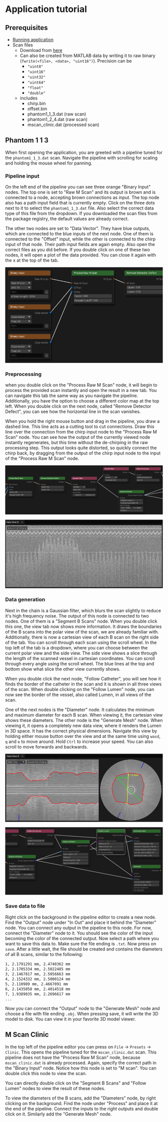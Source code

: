 # Application tutorial

## Prerequisites

- [Running application](../README.md)
- Scan files
  - Download from [here](https://collaborating.tuhh.de/cem9903/ems_sose24_ivoct_testing/-/packages/743)
  - Can also be created from MATLAB data by writing it to raw binary (`fwrite(<file>, <data>, "uint16")`). Precision can be
    - `"uint8"`
    - `"uint16"`
    - `"uint32"`
    - `"uint64"`
    - `"float"`
    - `"double"`
  - includes
    - chirp.bin
    - offset.bin
    - phantom1_1_3.dat (raw scan)
    - phantom1_2_4.dat (raw scan)
    - mscan_clinic.dat (processed scan)

## Phantom 1 1 3

When first opening the application, you are greeted with a pipeline tuned for
the `phantom1_1_3.dat` scan. Navigate the pipeline with scrolling for scaling
and holding the mouse wheel for panning.

### Pipeline input

On the left end of the pipeline you can see three orange "Binary Input" nodes.
The top one is set to "Raw M Scan" and its output is brown and is connected to a
node, accepting brown connections as input. The top node also has a path input
field that is currently empty. Click on the three dots next to it to select the
`phantom1_1_3.dat` file. Also select the correct data type of this file from the
dropdown. If you downloaded the scan files from the package registry, the
default values are already correct.

The other two nodes are set to "Data Vector". They have blue outputs, which are
connected to the blue inputs of the next node. One of them is connected to the
"Offset" input, while the other is connected to the chirp input of that node.
Their path input fields are again empty. Also open the correct files as you did
before. If you double click on one of these two nodes, it will open a plot of
the data provided. You can close it again with the x at the top of the tab.

![Image of pipeline input](resource/pipeline_input_side.png)

### Preprocessing

when you double click on the "Process Raw M Scan" node, it will begin to process
the provided scan instantly and open the result in a new tab. You can navigate
this tab the same way as you navigate the pipeline. Additionally, you have the
option to choose a different color map at the top left. When you double click on
the next node, called "Remove Detector Defect", you can see how the horizontal
line in the scan vanishes.

When you hold the right mouse button and drag in the pipeline, you draw a dashed
line. This line acts as a cutting tool to cut connections. Draw this line over
the connection from the chirp input node to the "Process Raw M Scan" node. You
can see how the output of the currently viewed node instantly regenerates, but
this time without the de-chirping in the raw processing step. This output looks
quite distorted, so quickly connect the chirp back, by dragging from the output
of the chirp input node to the input of the "Process Raw M Scan" node.

![Image of preprocessing nodes](resource/pipeline_preprocessing.png)

![Image of view of processed M scan](resource/m_scan_view.png)

### Data generation

Next in the chain is a Gaussian filter, which blurs the scan slightly to reduce
it's high frequency noise. The output of this node is connected to two nodes.
One of them is a "Segment B Scans" node. When you double click this one, the
view tab now shows more information. It draws the boundaries of the B scans into
the polar view of the scan, we are already familiar with. Additionally, there is
now a cartesian view of each B scan on the right side of the tab. You can scroll
through each scan using the scroll wheel. In the top left of the tab is a
dropdown, where you can choose between the current polar view and the side view.
The side view shows a slice through the length of the scanned vessel in
cartesian coordinates. You can scroll through every angle using the scroll
wheel. The blue lines at the top and bottom show what slice the other view
currently shows.

When you double click the next node, "Follow Catheter", you will see how it
finds the border of the catheter in the scan and it is shown in all three views
of the scan. When double clicking on the "Follow Lumen" node, you can now see
the border of the vessel, also called Lumen, in all views of the scan.

One of the next nodes is the "Diameter" node. It calculates the minimum and
maximum diameter for each B scan. When viewing it, the cartesian view shows
these diameters. The other node is the "Generate Mesh" node. When viewing it, it
opens a completely new data view, where it renders the Lumen in 3D space. It has
the correct physical dimensions. Navigate this view by holding either mouse
button over the view and at the same time using `wasd`, `q` and `e` to move
around. Hold `Ctrl` to increase your speed. You can also scroll to move forwards
and backwards.

![Image of side and cartesian view, plus lumen segmentation and diameter](resource/m_scan_view_with_gen_data.png)

![Image of data generating nodes in the pipeline](resource/pipeline_data_gen.png)

### Save data to file

Right click on the background in the pipeline editor to create a new node. Find
the "Output" node under "In Out" and place it behind the "Diameter" node. You
can connect any output in the pipeline to this node. For now, connect the
"Diameter" node to it. You should see the color of the input becoming the color
of the connected output. Now select a path where you want to save this data to.
Make sure the file ending is `.txt`. Now press on `save`. After a little wait,
the file should be created and contains the diameters of all B scans, similar to
the following:

```
1, 2.1791291 mm, 2.4740362 mm
2, 2.1705334 mm, 2.5022485 mm
3, 2.1467817 mm, 2.5056663 mm
4, 2.1524332 mm, 2.5000124 mm
5, 2.110989 mm, 2.4667091 mm
6, 2.1435058 mm, 2.4014518 mm
7, 1.9389035 mm, 2.2696617 mm
...
```

Now you can connect the "Output" node to the "Generate Mesh" node and choose a
file with file ending `.obj`. When pressing save, it will write the 3D model to
disk. You can view it in your favorite 3D model viewer.

## M Scan Clinic

In the top left of the pipeline editor you can press on `File` -> `Presets` ->
`Clinic`. This opens the pipeline tuned for the `mscan_clinic.dat` scan. This
pipeline does not have the "Process Raw M Scan" node, because `mscan_clinic.dat`
is already processed. Again, specify the correct path in the "Binary Input"
node. Notice how this node is set to "M scan". You can double click this node to view
the scan.

You can directly double click on the "Segment B Scans" and "Follow Lumen" nodes
to view the result of these nodes.

To view the diameters of the B scans, add the "Diameters" node, by right
clicking on the background. Find the node under "Process" and place it at the
end of the pipeline. Connect the inputs to the right outputs and double click on
it. Similarly add the "Generate Mesh" node.

